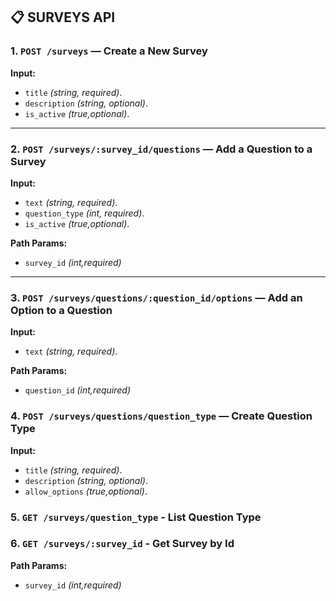 ## 📋 SURVEYS API

### 1. `POST /surveys` — Create a New Survey

**Input:**

* `title` *(string, required)*.
* `description` *(string, optional)*.
* `is_active` *(true,optional)*.

---

### 2. `POST /surveys/:survey_id/questions` — Add a Question to a Survey

**Input:**

* `text` *(string, required)*.
* `question_type` *(int, required)*.
* `is_active` *(true,optional)*.

**Path Params:**
* `survey_id` *(int,required)*

---

### 3. `POST /surveys/questions/:question_id/options` — Add an Option to a Question

**Input:**

* `text` *(string, required)*.


**Path Params:**
* `question_id` *(int,required)*

### 4. `POST /surveys/questions/question_type` — Create Question Type

**Input:**

* `title` *(string, required)*.
* `description` *(string, optional)*.
* `allow_options` *(true,optional)*.

### 5. `GET /surveys/question_type` - List Question Type

### 6. `GET /surveys/:survey_id` - Get Survey by Id

**Path Params:**
* `survey_id` *(int,required)*
